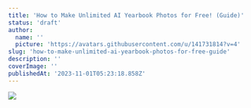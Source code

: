 ```yaml
---
title: 'How to Make Unlimited AI Yearbook Photos for Free! (Guide)'
status: 'draft'
author:
  name: ''
  picture: 'https://avatars.githubusercontent.com/u/141731814?v=4'
slug: 'how-to-make-unlimited-ai-yearbook-photos-for-free-guide'
description: ''
coverImage: ''
publishedAt: '2023-11-01T05:23:18.858Z'
---
```


![](/images/ai-yearbook-photos-M4Mz.png)



